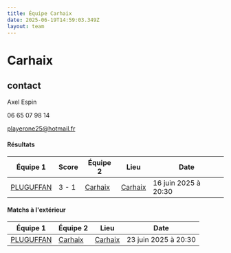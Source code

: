 ```yaml
---
title: Équipe Carhaix
date: 2025-06-19T14:59:03.349Z
layout: team
---
```


# Carhaix



## contact 

Axel Espin

06 65 07 98 14

playerone25@hotmail.fr

#### Résultats

| Équipe 1 | Score | Équipe 2 | Lieu | Date |
|----------|-------|----------|------|------|
| [PLUGUFFAN](/teams/PLUGUFFAN) | 3 - 1 | [Carhaix](/teams/Carhaix) | [Carhaix](/stades/Carhaix) | 16 juin 2025 à 20:30 |

#### Matchs à l'extérieur

| Équipe 1 | Équipe 2 | Lieu | Date |
|----------|----------|------|------|
| [PLUGUFFAN](/teams/PLUGUFFAN) | [Carhaix](/teams/Carhaix) | [Carhaix](/stades/Carhaix) | 23 juin 2025 à 20:30 |

